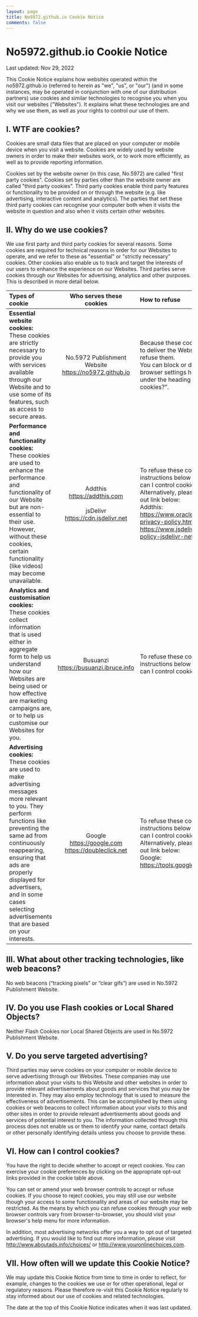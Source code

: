 ```yaml
---
layout: page
title: No5972.github.io Cookie Notice
comments: false
---
```


# No5972.github.io Cookie Notice

Last updated: Nov 29, 2022

This Cookie Notice explains how websites operated within the no5972.github.io (referred to herein as "we", "us", or "our") (and in some instances, may be operated in conjunction with one of our distribution partners) use cookies and similar technologies to recognise you when you visit our websites ("Websites").  It explains what these technologies are and why we use them, as well as your rights to control our use of them.

## I. WTF are cookies?
Cookies are small data files that are placed on your computer or mobile device when you visit a website.  Cookies are widely used by website owners in order to make their websites work, or to work more efficiently, as well as to provide reporting information. 

Cookies set by the website owner (in this case, No.5972) are called "first party cookies".  Cookies set by parties other than the website owner are called "third party cookies".  Third party cookies enable third party features or functionality to be provided on or through the website (e.g. like advertising, interactive content and analytics).  The parties that set these third party cookies can recognise your computer both when it visits the website in question and also when it visits certain other websites. 

## II. Why do we use cookies?
We use first party and third party cookies for several reasons. Some cookies are required for technical reasons in order for our Websites to operate, and we refer to these as "essential" or "strictly necessary" cookies. Other cookies also enable us to track and target the interests of our users to enhance the experience on our Websites.   Third parties serve cookies through our Websites for advertising, analytics and other purposes.  This is described in more detail below.


| Types of cookie | Who serves these cookies | How to refuse |
| :------ | :------: | :------ |
| **Essential website cookies:**<br>These cookies are strictly necessary to provide you with services available through our Website and to use some of its features, such as access to secure areas. | No.5972 Publishment Website <br>https://no5972.github.io | Because these cookies are strictly necessary to deliver the Website to you, you cannot refuse them.<br>You can block or delete them by changing your browser settings however, as described below under the heading “How can I control cookies?”. |
| **Performance and functionality cookies:**<br>These cookies are used to enhance the performance and functionality of our Website but are non-essential to their use. However, without these cookies, certain functionality (like videos) may become unavailable. | Addthis<br>https://addthis.com<br><br>jsDelivr <br>https://cdn.jsdelivr.net | To refuse these cookies, please follow the instructions below under the heading “How can I control cookies?”.<br>Alternatively, please click on the relevant opt-out link below:<br>Addthis: https://www.oracle.com/legal/privacy/addthis-privacy-policy.html.<br>jsDelivr: https://www.jsdelivr.com/terms/privacy-policy-jsdelivr-net |
| **Analytics and customisation cookies:**<br>These cookies collect information that is used either in aggregate form to help us understand how our Websites are being used or how effective are marketing campaigns are, or to help us customise our Websites for you. | Busuanzi<br>https://busuanzi.ibruce.info | To refuse these cookies, please follow the instructions below under the heading "How can I control cookies?" |
| **Advertising cookies:**<br>These cookies are used to make advertising messages more relevant to you. They perform functions like preventing the same ad from continuously reappearing, ensuring that ads are properly displayed for advertisers, and in some cases selecting advertisements that are based on your interests. | Google<br>https://google.com<br>https://doubleclick.net | To refuse these cookies, please follow the instructions below under the heading “How can I control cookies?”.<br>Alternatively, please click on the relevant opt-out link below:<br>Google: https://tools.google.com/dlpage/gaoptout . |

## III. What about other tracking technologies, like web beacons?
No web beacons (“tracking pixels” or “clear gifs”) are used in No.5972 Publishment Website.

## IV. Do you use Flash cookies or Local Shared Objects?
Neither Flash Cookies nor Local Shared Objects are used in No.5972 Publishment Website.

## V. Do you serve targeted advertising?
Third parties may serve cookies on your computer or mobile device to serve advertising through our Websites. These companies may use information about your visits to this Website and other websites in order to provide relevant advertisements about goods and services that you may be interested in. They may also employ technology that is used to measure the effectiveness of advertisements. This can be accomplished by them using cookies or web beacons to collect information about your visits to this and other sites in order to provide relevant advertisements about goods and services of potential interest to you. The information collected through this process does not enable us or them to identify your name, contact details or other personally identifying details unless you choose to provide these.


## VI. How can I control cookies?

You have the right to decide whether to accept or reject cookies.  You can exercise your cookie preferences by clicking on the appropriate opt-out links provided in the cookie table above.

You can set or amend your web browser controls to accept or refuse cookies. If you choose to reject cookies, you may still use our website though your access to some functionality and areas of our website may be restricted. As the means by which you can refuse cookies through your web browser controls vary from browser-to-browser, you should visit your browser's help menu for more information.

In addition, most advertising networks offer you a way to opt out of targeted advertising.  If you would like to find out more information, please visit http://www.aboutads.info/choices/ or http://www.youronlinechoices.com. 

## VII. How often will we update this Cookie Notice?

We may update this Cookie Notice from time to time in order to reflect, for example, changes to the cookies we use or for other operational, legal or regulatory reasons.  Please therefore re-visit this Cookie Notice regularly to stay informed about our use of cookies and related technologies. 

The date at the top of this Cookie Notice indicates when it was last updated. 
